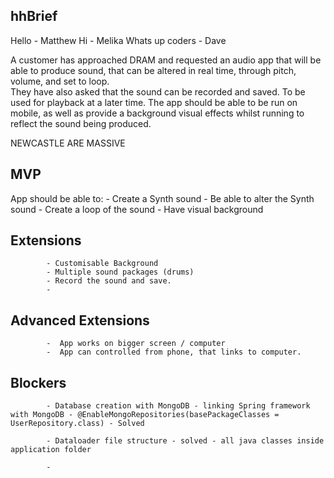 hhBrief
--------------

Hello - Matthew
Hi - Melika
Whats up coders - Dave

A customer has approached DRAM and requested an audio app that will be able to produce sound, that can be altered in real time, through pitch, volume, and set to loop.  
They have also asked that the sound can be recorded and saved.  To be used for playback at a later time.
The app should be able to be run on mobile, as well as provide a background visual effects whilst running to reflect the sound being produced.


NEWCASTLE ARE MASSIVE


MVP
---------------

App should be able to:
            - Create a Synth sound
            - Be able to alter the Synth sound
            - Create a loop of the sound
            - Have visual background


Extensions
---------------

            - Customisable Background
            - Multiple sound packages (drums)
            - Record the sound and save.
            -

Advanced Extensions
---------------

            -  App works on bigger screen / computer
            -  App can controlled from phone, that links to computer.


Blockers
---------------

            - Database creation with MongoDB - linking Spring framework with MongoDB - @EnableMongoRepositories(basePackageClasses = UserRepository.class) - Solved

            - Dataloader file structure - solved - all java classes inside application folder

            - 

